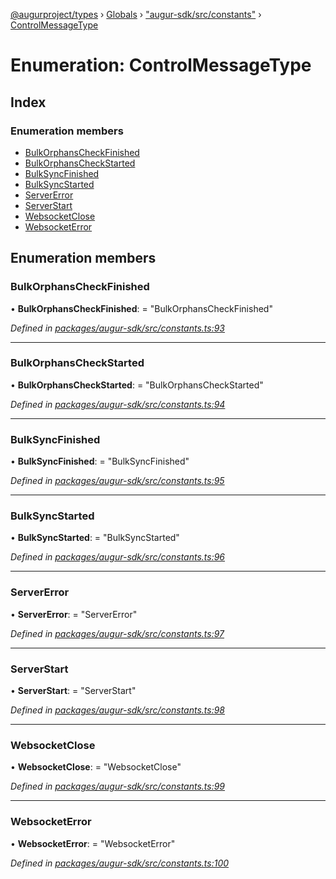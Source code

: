 [@augurproject/types](../README.md) › [Globals](../globals.md) › ["augur-sdk/src/constants"](../modules/_augur_sdk_src_constants_.md) › [ControlMessageType](_augur_sdk_src_constants_.controlmessagetype.md)

# Enumeration: ControlMessageType

## Index

### Enumeration members

* [BulkOrphansCheckFinished](_augur_sdk_src_constants_.controlmessagetype.md#bulkorphanscheckfinished)
* [BulkOrphansCheckStarted](_augur_sdk_src_constants_.controlmessagetype.md#bulkorphanscheckstarted)
* [BulkSyncFinished](_augur_sdk_src_constants_.controlmessagetype.md#bulksyncfinished)
* [BulkSyncStarted](_augur_sdk_src_constants_.controlmessagetype.md#bulksyncstarted)
* [ServerError](_augur_sdk_src_constants_.controlmessagetype.md#servererror)
* [ServerStart](_augur_sdk_src_constants_.controlmessagetype.md#serverstart)
* [WebsocketClose](_augur_sdk_src_constants_.controlmessagetype.md#websocketclose)
* [WebsocketError](_augur_sdk_src_constants_.controlmessagetype.md#websocketerror)

## Enumeration members

###  BulkOrphansCheckFinished

• **BulkOrphansCheckFinished**: = "BulkOrphansCheckFinished"

*Defined in [packages/augur-sdk/src/constants.ts:93](https://github.com/AugurProject/augur/blob/69c4be52bf/packages/augur-sdk/src/constants.ts#L93)*

___

###  BulkOrphansCheckStarted

• **BulkOrphansCheckStarted**: = "BulkOrphansCheckStarted"

*Defined in [packages/augur-sdk/src/constants.ts:94](https://github.com/AugurProject/augur/blob/69c4be52bf/packages/augur-sdk/src/constants.ts#L94)*

___

###  BulkSyncFinished

• **BulkSyncFinished**: = "BulkSyncFinished"

*Defined in [packages/augur-sdk/src/constants.ts:95](https://github.com/AugurProject/augur/blob/69c4be52bf/packages/augur-sdk/src/constants.ts#L95)*

___

###  BulkSyncStarted

• **BulkSyncStarted**: = "BulkSyncStarted"

*Defined in [packages/augur-sdk/src/constants.ts:96](https://github.com/AugurProject/augur/blob/69c4be52bf/packages/augur-sdk/src/constants.ts#L96)*

___

###  ServerError

• **ServerError**: = "ServerError"

*Defined in [packages/augur-sdk/src/constants.ts:97](https://github.com/AugurProject/augur/blob/69c4be52bf/packages/augur-sdk/src/constants.ts#L97)*

___

###  ServerStart

• **ServerStart**: = "ServerStart"

*Defined in [packages/augur-sdk/src/constants.ts:98](https://github.com/AugurProject/augur/blob/69c4be52bf/packages/augur-sdk/src/constants.ts#L98)*

___

###  WebsocketClose

• **WebsocketClose**: = "WebsocketClose"

*Defined in [packages/augur-sdk/src/constants.ts:99](https://github.com/AugurProject/augur/blob/69c4be52bf/packages/augur-sdk/src/constants.ts#L99)*

___

###  WebsocketError

• **WebsocketError**: = "WebsocketError"

*Defined in [packages/augur-sdk/src/constants.ts:100](https://github.com/AugurProject/augur/blob/69c4be52bf/packages/augur-sdk/src/constants.ts#L100)*
